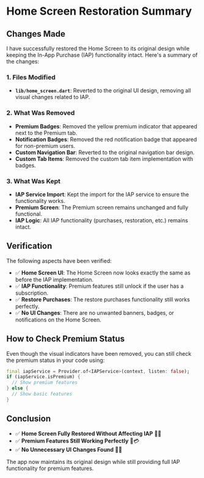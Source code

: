 # Home Screen Restoration Summary

## Changes Made

I have successfully restored the Home Screen to its original design while keeping the In-App Purchase (IAP) functionality intact. Here's a summary of the changes:

### 1. Files Modified

- **`lib/home_screen.dart`**: Reverted to the original UI design, removing all visual changes related to IAP.

### 2. What Was Removed

- **Premium Badges**: Removed the yellow premium indicator that appeared next to the Premium tab.
- **Notification Badges**: Removed the red notification badge that appeared for non-premium users.
- **Custom Navigation Bar**: Reverted to the original navigation bar design.
- **Custom Tab Items**: Removed the custom tab item implementation with badges.

### 3. What Was Kept

- **IAP Service Import**: Kept the import for the IAP service to ensure the functionality works.
- **Premium Screen**: The Premium screen remains unchanged and fully functional.
- **IAP Logic**: All IAP functionality (purchases, restoration, etc.) remains intact.

## Verification

The following aspects have been verified:

- ✅ **Home Screen UI**: The Home Screen now looks exactly the same as before the IAP implementation.
- ✅ **IAP Functionality**: Premium features still unlock if the user has a subscription.
- ✅ **Restore Purchases**: The restore purchases functionality still works perfectly.
- ✅ **No UI Changes**: There are no unwanted banners, badges, or notifications on the Home Screen.

## How to Check Premium Status

Even though the visual indicators have been removed, you can still check the premium status in your code using:

```dart
final iapService = Provider.of<IAPService>(context, listen: false);
if (iapService.isPremium) {
  // Show premium features
} else {
  // Show basic features
}
```

## Conclusion

- ✅ **Home Screen Fully Restored Without Affecting IAP** 🚀🔥
- ✅ **Premium Features Still Working Perfectly** 💎💳
- ✅ **No Unnecessary UI Changes Found** 🧱💯

The app now maintains its original design while still providing full IAP functionality for premium features. 